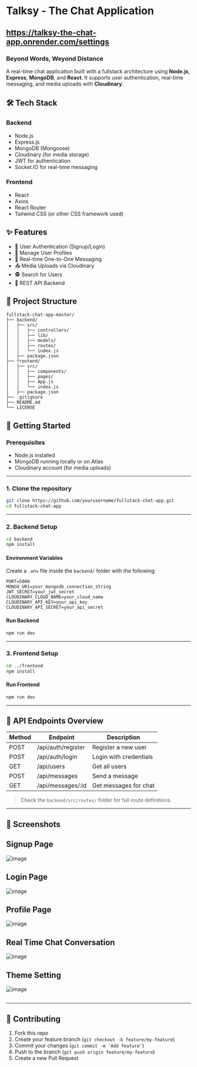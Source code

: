 # Talksy - The Chat Application

## https://talksy-the-chat-app.onrender.com/settings

### Beyond Words, Weyond Distance
A real-time chat application built with a fullstack architecture using **Node.js**, **Express**, **MongoDB**, and **React**. It supports user authentication, real-time messaging, and media uploads with **Cloudinary**.

## 🛠️ Tech Stack

### Backend
- Node.js
- Express.js
- MongoDB (Mongoose)
- Cloudinary (for media storage)
- JWT for authentication
- Socket.IO for real-time messaging

### Frontend
- React
- Axios
- React Router
- Tailwind CSS (or other CSS framework used)

## ✨ Features

- 🔐 User Authentication (Signup/Login)
- 👥 Manage User Profiles
- 💬 Real-time One-to-One Messaging
- 📤 Media Uploads via Cloudinary
- 🕵️ Search for Users
- 🚀 REST API Backend

## 📁 Project Structure

```
fullstack-chat-app-master/
├── backend/
│   ├── src/
│   │   ├── controllers/
│   │   ├── lib/
│   │   ├── models/
│   │   ├── routes/
│   │   └── index.js
│   ├── package.json
├── frontend/
│   ├── src/
│   │   ├── components/
│   │   ├── pages/
│   │   ├── App.js
│   │   └── index.js
│   ├── package.json
├── .gitignore
├── README.md
└── LICENSE
```

## 🚀 Getting Started

### Prerequisites
- Node.js installed
- MongoDB running locally or on Atlas
- Cloudinary account (for media uploads)

---

### 1. Clone the repository

```bash
git clone https://github.com/yourusername/fullstack-chat-app.git
cd fullstack-chat-app
```

---

### 2. Backend Setup

```bash
cd backend
npm install
```

#### Environment Variables

Create a `.env` file inside the `backend/` folder with the following:

```
PORT=5000
MONGO_URI=your_mongodb_connection_string
JWT_SECRET=your_jwt_secret
CLOUDINARY_CLOUD_NAME=your_cloud_name
CLOUDINARY_API_KEY=your_api_key
CLOUDINARY_API_SECRET=your_api_secret
```

#### Run Backend

```bash
npm run dev
```

---

### 3. Frontend Setup

```bash
cd ../frontend
npm install
```

#### Run Frontend

```bash
npm run dev
```

---

## 🔗 API Endpoints Overview

| Method | Endpoint            | Description             |
|--------|---------------------|-------------------------|
| POST   | /api/auth/register  | Register a new user     |
| POST   | /api/auth/login     | Login with credentials  |
| GET    | /api/users          | Get all users           |
| POST   | /api/messages       | Send a message          |
| GET    | /api/messages/:id   | Get messages for chat   |

> Check the `backend/src/routes/` folder for full route definitions.

---

## 📸 Screenshots

## Signup Page
![image](https://github.com/user-attachments/assets/0c14b57a-0ab5-43bf-acdc-44f556c6caec)

## Login Page
![image](https://github.com/user-attachments/assets/4d3caecf-9cc9-4441-91f5-ae17c64dbd04)

## Profile Page
![image](https://github.com/user-attachments/assets/8b2a4d04-6bb2-4ab0-9e7c-124b2bc3a610)

## Real Time Chat Conversation 
![image](https://github.com/user-attachments/assets/ca72d9c9-cb59-4d42-83c8-5bc9227482a8)

## Theme Setting
![image](https://github.com/user-attachments/assets/5bab22f3-baf1-4f29-bc01-02373d86385c)

##
---

## 🙌 Contributing

1. Fork this repo
2. Create your feature branch (`git checkout -b feature/my-feature`)
3. Commit your changes (`git commit -m 'Add feature'`)
4. Push to the branch (`git push origin feature/my-feature`)
5. Create a new Pull Request
